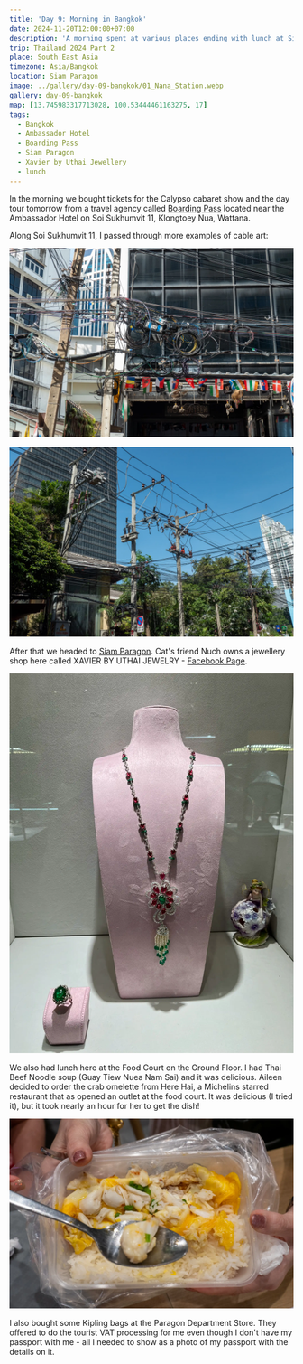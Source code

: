 ```yaml
---
title: 'Day 9: Morning in Bangkok'
date: 2024-11-20T12:00:00+07:00
description: 'A morning spent at various places ending with lunch at Siam Paragon.'
trip: Thailand 2024 Part 2
place: South East Asia
timezone: Asia/Bangkok
location: Siam Paragon
image: ../gallery/day-09-bangkok/01_Nana_Station.webp
gallery: day-09-bangkok
map: [13.745983317713028, 100.53444461163275, 17]
tags:
  - Bangkok
  - Ambassador Hotel
  - Boarding Pass
  - Siam Paragon
  - Xavier by Uthai Jewellery
  - lunch
---
```


In the morning we bought tickets for the Calypso cabaret show and the day tour tomorrow from a travel agency called [Boarding Pass](https://www.boardingpass.co.th/main/index.php?action=home&lang=en) located near the Ambassador Hotel on Soi Sukhumvit 11, Klongtoey Nua, Wattana.

Along Soi Sukhumvit 11, I passed through more examples of cable art:

![cable art](../gallery/day-09-bangkok/03_cables.webp)

![cable art](../gallery/day-09-bangkok/04_cables.webp)

After that we headed to [Siam Paragon](https://www.siamparagon.co.th). Cat's friend Nuch owns a jewellery shop here called XAVIER BY UTHAI JEWELRY - [Facebook Page](https://www.facebook.com/xavierbyuthaijewelry/).

![Xavier](../gallery/day-09-bangkok/11_Xavier.webp)

We also had lunch here at the Food Court on the Ground Floor. I had Thai Beef Noodle soup (Guay Tiew Nuea Nam Sai) and it was delicious. Aileen decided to order the crab omelette from Here Hai, a Michelins starred restaurant that as opened an outlet at the food court. It was delicious (I tried it), but it took nearly an hour for her to get the dish!

![crab omelette](../gallery/day-09-bangkok/05_Crab_omelette.webp)

I also bought some Kipling bags at the Paragon Department Store. They offered to do the tourist VAT processing for me even though I don't have my passport with me - all I needed to show as a photo of my passport with the details on it.
